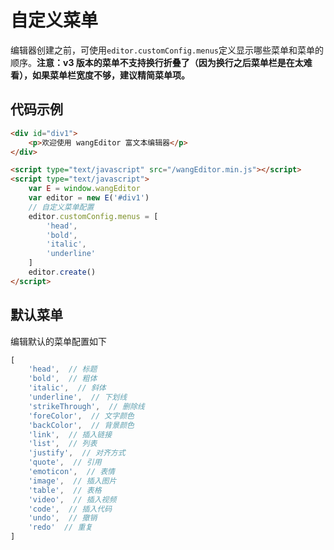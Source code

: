 # 自定义菜单

编辑器创建之前，可使用`editor.customConfig.menus`定义显示哪些菜单和菜单的顺序。**注意：v3 版本的菜单不支持换行折叠了（因为换行之后菜单栏是在太难看），如果菜单栏宽度不够，建议精简菜单项。**

## 代码示例

```html
<div id="div1">
    <p>欢迎使用 wangEditor 富文本编辑器</p>
</div>

<script type="text/javascript" src="/wangEditor.min.js"></script>
<script type="text/javascript">
    var E = window.wangEditor
    var editor = new E('#div1')
    // 自定义菜单配置
    editor.customConfig.menus = [
        'head',
        'bold',
        'italic',
        'underline'
    ]
    editor.create()
</script>
```

## 默认菜单

编辑默认的菜单配置如下

```javascript
[
    'head',  // 标题
    'bold',  // 粗体
    'italic',  // 斜体
    'underline',  // 下划线
    'strikeThrough',  // 删除线
    'foreColor',  // 文字颜色
    'backColor',  // 背景颜色
    'link',  // 插入链接
    'list',  // 列表
    'justify',  // 对齐方式
    'quote',  // 引用
    'emoticon',  // 表情
    'image',  // 插入图片
    'table',  // 表格
    'video',  // 插入视频
    'code',  // 插入代码
    'undo',  // 撤销
    'redo'  // 重复
]
```
